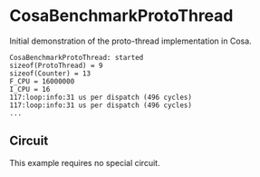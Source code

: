 CosaBenchmarkProtoThread
========================

Initial demonstration of the proto-thread implementation in Cosa.

	CosaBenchmarkProtoThread: started   
	sizeof(ProtoThread) = 9   
	sizeof(Counter) = 13   
	F_CPU = 16000000   
	I_CPU = 16   
	117:loop:info:31 us per dispatch (496 cycles)   
	117:loop:info:31 us per dispatch (496 cycles)   
	...

Circuit
-------
This example requires no special circuit. 




